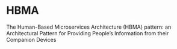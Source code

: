 # HBMA
The Human-Based Microservices Architecture (HBMA) pattern: an Architectural Pattern for Providing People’s Information from their Companion Devices
